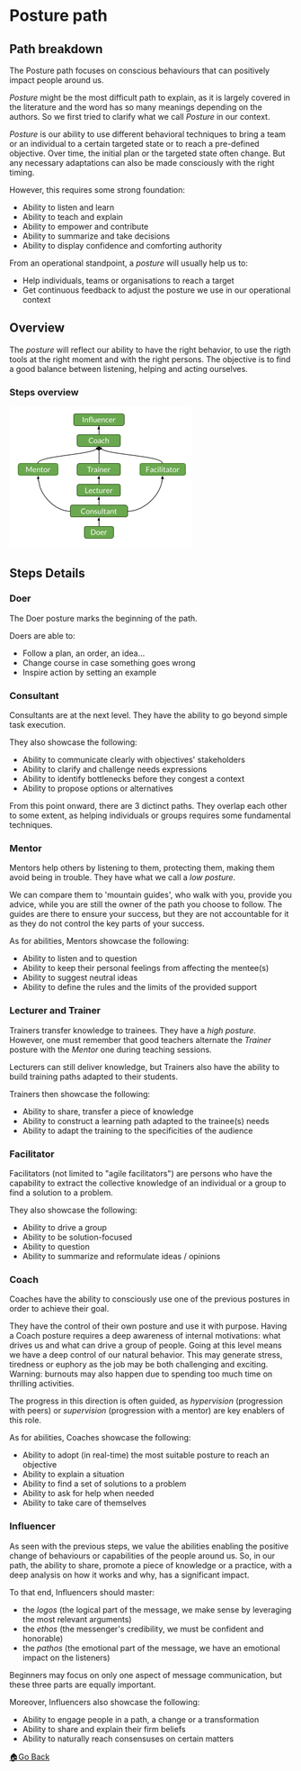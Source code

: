 # Posture path

## Path breakdown

The Posture path focuses on conscious behaviours that can positively impact people around us.

_Posture_ might be the most difficult path to explain, as it is largely covered in the literature and the word has so many meanings depending on the authors.
So we first tried to clarify what we call _Posture_ in our context.

_Posture_ is our ability to use different behavioral techniques to bring a team or an individual to a certain targeted state or to reach a pre-defined objective.
Over time, the initial plan or the targeted state often change. But any necessary adaptations can also be made consciously with the right timing.

However, this requires some strong foundation:
- Ability to listen and learn
- Ability to teach and explain
- Ability to empower and contribute
- Ability to summarize and take decisions
- Ability to display confidence and comforting authority

From an operational standpoint, a _posture_ will usually help us to:
- Help individuals, teams or organisations to reach a target
- Get continuous feedback to adjust the posture we use in our operational context

## Overview

The _posture_ will reflect our ability to have the right behavior, to use the rigth tools at the right moment and with the right persons. The objective is to find a good balance between listening, helping and acting ourselves.

### Steps overview

![Practices and Domains steps overviews](../images/steps-posture.png)

## Steps Details

### Doer

The Doer posture marks the beginning of the path.

Doers are able to:
- Follow a plan, an order, an idea...
- Change course in case something goes wrong
- Inspire action by setting an example


### Consultant

Consultants are at the next level. They have the ability to go beyond simple task execution.

They also showcase the following:
- Ability to communicate clearly with objectives' stakeholders
- Ability to clarify and challenge needs expressions
- Ability to identify bottlenecks before they congest a context
- Ability to propose options or alternatives


From this point onward, there are 3 dictinct paths. They overlap each other to some extent, as helping individuals or groups requires some fundamental techniques.


### Mentor

Mentors help others by listening to them, protecting them, making them avoid being in trouble.
They have what we call a _low posture_.

We can compare them to 'mountain guides', who walk with you, provide you advice, while you are still the owner of the path you choose to follow.
The guides are there to ensure your success, but they are not accountable for it as they do not control the key parts of your success.

As for abilities, Mentors showcase the following:
- Ability to listen and to question
- Ability to keep their personal feelings from affecting the mentee(s)
- Ability to suggest neutral ideas
- Ability to define the rules and the limits of the provided support


### Lecturer and Trainer

Trainers transfer knowledge to trainees.
They have a _high posture_.
However, one must remember that good teachers alternate the _Trainer_ posture with the _Mentor_ one during teaching sessions.

Lecturers can still deliver knowledge, but Trainers also have the ability to build training paths adapted to their students.

Trainers then showcase the following:
- Ability to share, transfer a piece of knowledge
- Ability to construct a learning path adapted to the trainee(s) needs
- Ability to adapt the training to the specificities of the audience


### Facilitator

Facilitators (not limited to "agile facilitators") are persons who have the capability to extract the collective knowledge of an individual or a group to find a solution to a problem.

They also showcase the following:
- Ability to drive a group
- Ability to be solution-focused
- Ability to question
- Ability to summarize and reformulate ideas / opinions


### Coach

Coaches have the ability to consciously use one of the previous postures in order to achieve their goal.

They have the control of their own posture and use it with purpose.
Having a Coach posture requires a deep awareness of internal motivations: what drives us and what can drive a group of people.
Going at this level means we have a deep control of our natural behavior. This may generate stress, tiredness or euphory as the job may be both challenging and exciting.
Warning: burnouts may also happen due to spending too much time on thrilling activities.

The progress in this direction is often guided, as _hypervision_ (progression with peers) or _supervision_ (progression with a mentor) are key enablers of this role.

As for abilities, Coaches showcase the following:
- Ability to adopt (in real-time) the most suitable posture to reach an objective
- Ability to explain a situation
- Ability to find a set of solutions to a problem
- Ability to ask for help when needed
- Ability to take care of themselves


### Influencer

As seen with the previous steps, we value the abilities enabling the positive change of behaviours or capabilities of the people around us. So, in our path, the ability to share, promote a piece of knowledge or a practice, with a deep analysis on how it works and why, has a significant impact.

To that end, Influencers should master:
- the _logos_ (the logical part of the message, we make sense by leveraging the most relevant arguments)
- the _ethos_ (the messenger's credibility, we must be confident and honorable)
- the _pathos_ (the emotional part of the message, we have an emotional impact on the listeners)

Beginners may focus on only one aspect of message communication, but these three parts are equally important.

Moreover, Influencers also showcase the following:
- Ability to engage people in a path, a change or a transformation
- Ability to share and explain their firm beliefs
- Ability to naturally reach consensuses on certain matters


[🏠Go Back](../README.md)
